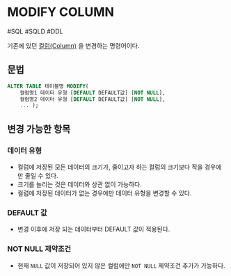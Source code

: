 # MODIFY COLUMN

#SQL #SQLD #DDL 

기존에 있던 [컬럼(Column)](../../테이블/컬럼(Column).md) 을 변경하는 명령어이다.

## 문법

```SQL
ALTER TABLE 테이블명 MODIFY(
	컬럼명1 데이터 유형 [DEFAULT DEFAULT값] [NOT NULL],
	컬럼명2 데이터 유형 [DEFAULT DEFAULT값] [NOT NULL],
	... );
```

## 변경 가능한 항목

### 데이터 유형

- 컬럼에 저장된 모든 데이터의 크기가, 줄이고자 하는 컬럼의 크기보다 작을 경우에만 줄일 수 있다.
- 크기를 늘리는 것은 데이터와 상관 없이 가능하다.
- 컬럼에 저장된 데이터가 없는 경우에만 데이터 유형을 변경할 수 있다.

### DEFAULT 값

- 변경 이후에 저장 되는 데이터부터 DEFAULT 값이 적용된다.

### NOT NULL 제약조건

- 현재 `NULL` 값이 저장되어 있지 않은 컬럼에만 `NOT NULL` 제약조건 추가가 가능하다.
